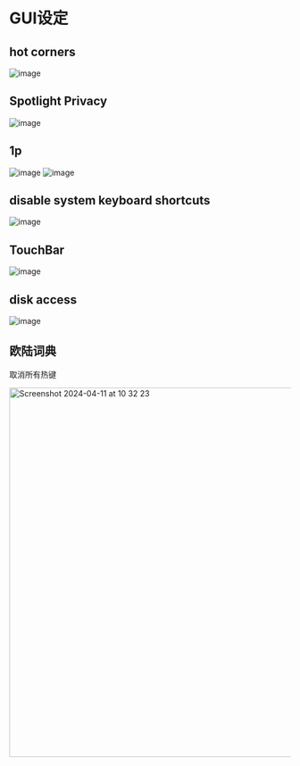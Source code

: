 # GUI设定

## hot corners
![image](https://user-images.githubusercontent.com/9245110/136701337-93ba0c6c-eb14-4bdf-9b3b-30b57314c9b8.png)


## Spotlight Privacy
![image](https://user-images.githubusercontent.com/9245110/136816652-0b29f46f-f4d9-4cfb-a87a-7d33115d6645.png)


## 1p
![image](https://github.com/alanhg/init-mac/assets/9245110/4fe55bb0-bbdc-4772-8743-3c3f0c25103d)
![image](https://github.com/alanhg/init-mac/assets/9245110/ea779a4d-24dc-4a09-8840-bf02edd90da6)

## disable system keyboard shortcuts
![image](https://user-images.githubusercontent.com/9245110/139533270-a13b0d71-b4b6-403d-ae51-228409a38b36.png)


## TouchBar
![image](https://user-images.githubusercontent.com/9245110/143243028-4b237764-7cf5-4327-9a5f-46375a81c583.png)

## disk access
![image](https://user-images.githubusercontent.com/9245110/143265647-de01ac67-2282-4da0-a2f7-3e38fb35eb88.png)


## 欧陆词典

取消所有热键

<img width="662" alt="Screenshot 2024-04-11 at 10 32 23" src="https://github.com/alanhg/init-mac/assets/9245110/98f9122d-c48e-4e7b-9467-278ae3214b4d">
